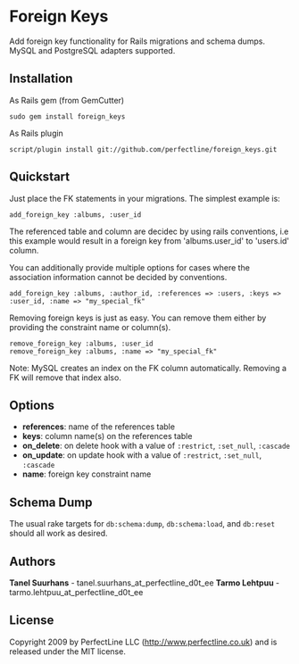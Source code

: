 Foreign Keys 
===================

Add foreign key functionality for Rails migrations and schema dumps.
MySQL and PostgreSQL adapters supported.

Installation
------------

As Rails gem (from GemCutter)

    sudo gem install foreign_keys

As Rails plugin

    script/plugin install git://github.com/perfectline/foreign_keys.git

Quickstart
-------------------

Just place the FK statements in your migrations.  The simplest example is:

    add_foreign_key :albums, :user_id

The referenced table and column are decidec by using rails conventions, i.e this
example would result in a foreign key from 'albums.user_id' to 'users.id' column.

You can additionally provide multiple options for cases where the association information cannot
be decided by conventions.

    add_foreign_key :albums, :author_id, :references => :users, :keys => :user_id, :name => "my_special_fk"

Removing foreign keys is just as easy.
You can remove them either by providing the constraint name or column(s).

    remove_foreign_key :albums, :user_id
    remove_foreign_key :albums, :name => "my_special_fk"

Note: MySQL creates an index on the FK column automatically. Removing a FK will remove that index also.

Options
-------------------

* **references**: name of the references table
* **keys**: column name(s) on the references table
* **on_delete**: on delete hook with a value of `:restrict`, `:set_null`, `:cascade`
* **on_update**: on update hook with a value of `:restrict`, `:set_null`, `:cascade`
* **name**: foreign key constraint name

Schema Dump
---------------

The usual rake targets for `db:schema:dump`, `db:schema:load`, and `db:reset`
should all work as desired.

Authors
---------------

**Tanel Suurhans** - tanel.suurhans_at_perfectline_d0t_ee
**Tarmo Lehtpuu** - tarmo.lehtpuu_at_perfectline_d0t_ee

License
--------------
Copyright 2009 by PerfectLine LLC (<http://www.perfectline.co.uk>) and is released under the MIT license.